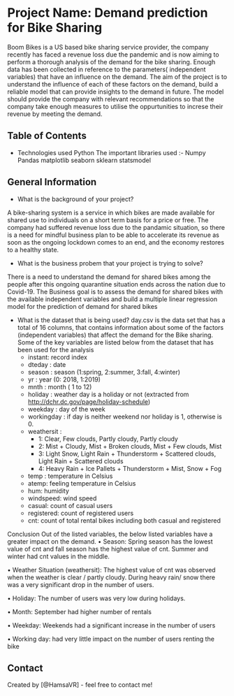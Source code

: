# Project Name: Demand prediction for Bike Sharing

Boom Bikes is a US based bike sharing service provider, the company recently has faced a revenue loss due the pandemic and is now aiming to perform a thorough analysis of the demand for the bike sharing.
Enough data has been collected in reference to the parameters( independent variables) that have an influence on the demand.
The aim of the project is to understand the influence of each of these factors on the demand, build a reliable model that can provide insights to the demand in future. The model should provide the company with relevant recommendations so that the company take enough measures to utilise the oppurtunities to increse their revenue by meeting the demand.

## Table of Contents
* Technologies used
Python
The important libraries used :-
Numpy
Pandas
matplotlib
seaborn
sklearn
statsmodel

## General Information

- What is the background of your project?

A bike-sharing system is a service in which bikes are made available for shared use to individuals on a short term basis for a price or free.  The company had suffered revenue loss due to the pandamic situation, so there is a need for mindful business plan to be able to accelerate its revenue as soon as the ongoing lockdown comes to an end, and the economy restores to a healthy state. 

- What is the business probem that your project is trying to solve?

 There is a need to understand the demand for shared bikes among the people after this ongoing quarantine situation ends across the nation due to Covid-19. 
The Business goal is to assess the demand for shared bikes with the available independent variables and build a multiple linear regression model for the prediction of demand for shared bikes

- What is the dataset that is being used?
day.csv is the data set that has a total of 16 columns, that contains information about some of the factors (independent variables) that affect the demand for the Bike sharing. Some of the key variables are listed below from the dataset that has been used for the analysis
    - instant: record index
	- dteday : date
	- season : season (1:spring, 2:summer, 3:fall, 4:winter)
	- yr : year (0: 2018, 1:2019)
	- mnth : month ( 1 to 12)
	- holiday : weather day is a holiday or not (extracted from http://dchr.dc.gov/page/holiday-schedule)
	- weekday : day of the week
	- workingday : if day is neither weekend nor holiday is 1, otherwise is 0.
	+ weathersit : 
		- 1: Clear, Few clouds, Partly cloudy, Partly cloudy
		- 2: Mist + Cloudy, Mist + Broken clouds, Mist + Few clouds, Mist
		- 3: Light Snow, Light Rain + Thunderstorm + Scattered clouds, Light Rain + Scattered clouds
		- 4: Heavy Rain + Ice Pallets + Thunderstorm + Mist, Snow + Fog
	- temp : temperature in Celsius
	- atemp: feeling temperature in Celsius
	- hum: humidity
	- windspeed: wind speed
	- casual: count of casual users
	- registered: count of registered users
	- cnt: count of total rental bikes including both casual and registered

Conclusion
Out of the listed variables, the below listed variables have a greater impact on the demand.
•	Season: Spring season has the lowest value of cnt and fall season has the highest value of cnt. Summer and winter had cnt values in the middle.

•	Weather Situation (weathersit): The highest value of cnt was observed when the weather is clear / partly cloudy. During heavy rain/ snow there was a very significant drop in the number of users.

•	Holiday: The number of users was very low during holidays.

•	Month: September had higher number of rentals

•	Weekday: Weekends had a significant increase in the number of users

•	Working day: had very little impact on the number of users renting the bike



## Contact
Created by [@HamsaVR] - feel free to contact me!


<!-- Optional -->
<!-- ## License -->
<!-- This project is open source and available under the [... License](). -->

<!-- You don't have to include all sections - just the one's relevant to your project -->